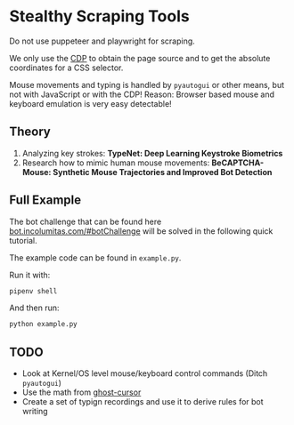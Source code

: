 # Stealthy Scraping Tools

Do not use puppeteer and playwright for scraping.

We only use the [CDP](https://developer.chrome.com/docs/devtools/) to obtain the page source and to get the absolute coordinates for a CSS selector.

Mouse movements and typing is handled by `pyautogui` or other means, but not with JavaScript or with the CDP! Reason: Browser based mouse and keyboard emulation is very easy detectable!

## Theory 

1. Analyzing key strokes: **TypeNet: Deep Learning Keystroke Biometrics**
2. Research how to mimic human mouse movements: **BeCAPTCHA-Mouse: Synthetic Mouse Trajectories and Improved Bot Detection**

## Full Example

The bot challenge that can be found here [bot.incolumitas.com/#botChallenge](https://bot.incolumitas.com/#botChallenge) will be solved in the following quick tutorial.

The example code can be found in `example.py`.

Run it with:

```bash
pipenv shell
```

And then run:

```python
python example.py
```

## TODO

+ Look at Kernel/OS level mouse/keyboard control commands (Ditch `pyautogui`)
+ Use the math from [ghost-cursor](https://github.com/Xetera/ghost-cursor)
+ Create a set of typign recordings and use it to derive rules for bot writing


